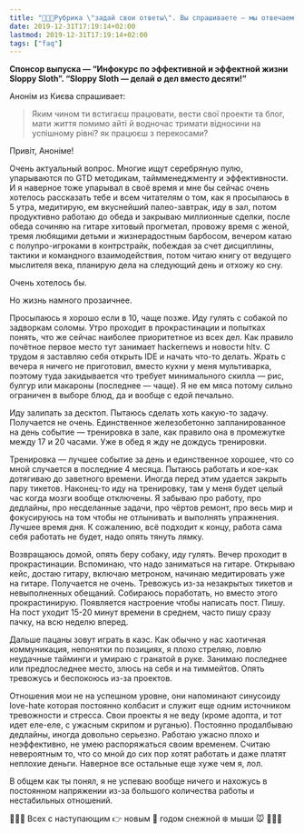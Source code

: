 ```yaml
---
title: "🎄🎄🎄Рубрика \"задай свои ответы\". Вы спрашиваете — мы отвечаем. Выпуск №2. Новогодний.🎄🎄🎄"
date: 2019-12-31T17:19:14+02:00
lastmod: 2019-12-31T17:19:14+02:00
tags: ["faq"]
---
```


**Спонсор выпуска — “Инфокурс по эффективной и эффектной жизни Sloppy Sloth”. “Sloppy Sloth — делай ∅ дел вместо десяти!”**

Анонім из Києва спрашивает:

>Яким чином ти встигаєш працювати, вести свої проекти та блог, мати життя помимо айті й водночас тримати відносини на успішному рівні? як працюєш з перекосами?

Привіт, Аноніме!

Очень актуальный вопрос. Многие ищут серебряную пулю, упарываются по GTD методикам, таймменеджменту и эффективности. И я наверное тоже упарывал в своё время и мне бы сейчас очень хотелось рассказать тебе и всем читателям о том, как я просыпаюсь в 5 утра, медитирую, ем вкуснейший палео-завтрак, иду в зал, потом продуктивно работаю до обеда и закрываю миллионные сделки, после обеда сочиняю на гитаре хитовый прогметал, провожу время с женой, тремя любящими детьми и жизнерадостным барбосом, вечером катаю с полупро-игроками в контрстрайк, побеждая за счет дисциплины, тактики и командного взаимодействия, потом читаю книгу от ведущего мыслителя века, планирую дела на следующий день и отхожу ко сну.

Очень хотелось бы.

Но жизнь намного прозаичнее. 

Просыпаюсь я хорошо если в 10, чаще позже. Иду гулять с собакой по задворкам соломы. Утро проходит в прокрастинации и попытках понять, что же сейчас наиболее приоритетное из всех дел. Как правило почётное первое место тут занимает hackernews и новости hltv. С трудом я заставляю себя открыть IDE и начать что-то делать. Жрать с вечера я ничего не приготовил, вместо кухни у меня мультиварка, поэтому туда закидывается что требует минимального скилла — рис, булгур или макароны (последнее — чаще). Я не ем мяса потому сильно ограничен в выборе блюд, да и вообще с едой печально. 

Иду залипать за десктоп. Пытаюсь сделать хоть какую-то задачу. Получается не очень. Единственное железобетонно запланированное на день событие — тренировка в зале, как правило она в промежутке между 17 и 20 часами. Уже в обед я жду не дождусь тренировки. 

Тренировка — лучшее событие за день и единственное хорошее, что со мной случается в последние 4 месяца. Пытаюсь работать и кое-как дотягиваю до заветного времени. Иногда перед этим удается закрыть пару тикетов. Наконец-то иду на тренировку, там у меня будет целый час когда мозги вообще отключены. Я забываю про работу, про дедлайны, про несделанные задачи, про чёртов ремонт, про весь мир и фокусируюсь на том чтобы не отлынивать и выполнять упражнения. Лучшее время дня. К сожалению, всё подходит к концу, работа сама себя работать не будет, надо опять тянуть лямку. 

Возвращаюсь домой, опять беру собаку, иду гулять. Вечер проходит в прокрастинации. Вспоминаю, что надо заниматься на гитаре. Открываю кейс, достаю гитару, включаю метроном, начинаю медитировать уже на гитаре. Получается не очень. Тревожусь из-за незакрытых тикетов и невыполненных обещаний. Собираюсь поработать, но вместо этого прокрастинирую. Появляется настроение чтобы написать пост. Пишу. На пост уходит 15-20 минут времени в среднем, часто пишу сразу пачку, на всю неделю вперед. 

Дальше пацаны зовут играть в каэс. Как обычно у нас хаотичная коммуникация, непонятки по позициях, я плохо стреляю, ловлю неудачные тайминги и умираю с гранатой в руке. Занимаю последнее или предпоследнее место, злюсь на себя и на тиммейтов. Опять тревожусь и беспокоюсь из-за проектов. 

Отношения мои не на успешном уровне, они напоминают синусоиду love-hate которая постоянно колбасит и служит еще одним источником тревожности и стресса. Свои проекты я не веду (кроме адопта, и тот идет еле-еле, с ужасным скрипом и руганью). Постоянно продалбываю дедлайны, иногда довольно серьезно. Работаю ужасно плохо и неэффективно, не умею распоряжаться своим временем. Считаю невероятным то, что со мной до сих пор хотят работать и даже платят неплохие деньги. Наверное все остальные еще хуже чем я, лол.

В общем как ты понял, я не успеваю вообще ничего и нахожусь в постоянном напряжении из-за большого количества работы и нестабильных отношений. 

🎄🎄🎄 Всех с наступающим 👉 новым 👀 годом снежной ❄️ мыши 🐭 🎄🎄🎄